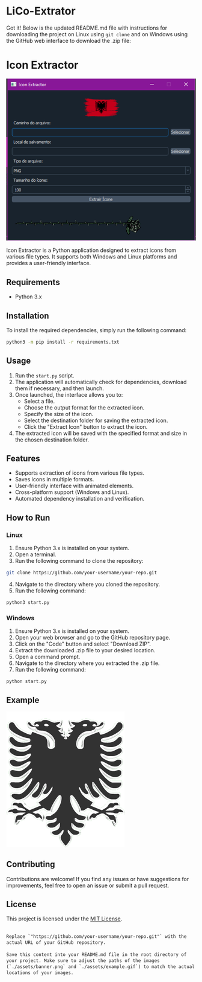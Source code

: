 # LiCo-Extrator
Got it! Below is the updated README.md file with instructions for downloading the project on Linux using `git clone` and on Windows using the GitHub web interface to download the .zip file:


# Icon Extractor

![Icon Extractor](./assets/Captura.png)

Icon Extractor is a Python application designed to extract icons from various file types. It supports both Windows and Linux platforms and provides a user-friendly interface.

## Requirements
- Python 3.x

## Installation
To install the required dependencies, simply run the following command:

```bash
python3 -m pip install -r requirements.txt
```

## Usage
1. Run the `start.py` script.
2. The application will automatically check for dependencies, download them if necessary, and then launch.
3. Once launched, the interface allows you to:
    - Select a file.
    - Choose the output format for the extracted icon.
    - Specify the size of the icon.
    - Select the destination folder for saving the extracted icon.
    - Click the "Extract Icon" button to extract the icon.
4. The extracted icon will be saved with the specified format and size in the chosen destination folder.

## Features
- Supports extraction of icons from various file types.
- Saves icons in multiple formats.
- User-friendly interface with animated elements.
- Cross-platform support (Windows and Linux).
- Automated dependency installation and verification.

## How to Run
### Linux
1. Ensure Python 3.x is installed on your system.
2. Open a terminal.
3. Run the following command to clone the repository:

```bash
git clone https://github.com/your-username/your-repo.git
```

4. Navigate to the directory where you cloned the repository.
5. Run the following command:

```bash
python3 start.py
```

### Windows
1. Ensure Python 3.x is installed on your system.
2. Open your web browser and go to the GitHub repository page.
3. Click on the "Code" button and select "Download ZIP".
4. Extract the downloaded .zip file to your desired location.
5. Open a command prompt.
6. Navigate to the directory where you extracted the .zip file.
7. Run the following command:

```bash
python start.py
```

## Example
![Icon Extractor Example](./assets/3920cb444aaaded4ae910e0745147c0d.gif)

## Contributing
Contributions are welcome! If you find any issues or have suggestions for improvements, feel free to open an issue or submit a pull request.

## License
This project is licensed under the [MIT License](./LICENSE).
```

Replace `"https://github.com/your-username/your-repo.git"` with the actual URL of your GitHub repository. 

Save this content into your README.md file in the root directory of your project. Make sure to adjust the paths of the images (`./assets/banner.png` and `./assets/example.gif`) to match the actual locations of your images.
